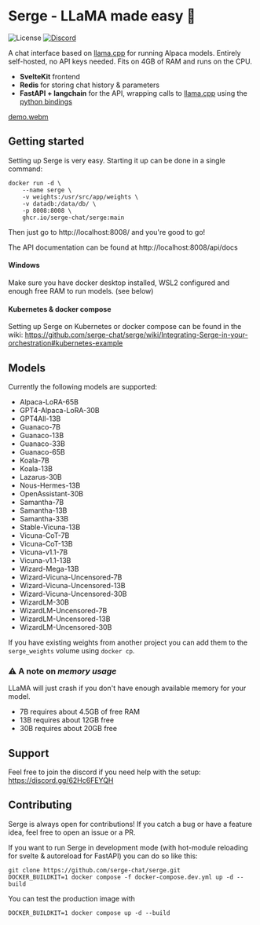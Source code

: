 # Serge - LLaMA made easy 🦙

![License](https://img.shields.io/github/license/serge-chat/serge)
[![Discord](https://img.shields.io/discord/1088427963801948201?label=Discord)](https://discord.gg/62Hc6FEYQH)

A chat interface based on [llama.cpp](https://github.com/ggerganov/llama.cpp) for running Alpaca models. Entirely self-hosted, no API keys needed. Fits on 4GB of RAM and runs on the CPU.

- **SvelteKit** frontend
- **Redis** for storing chat history & parameters
- **FastAPI + langchain** for the API, wrapping calls to [llama.cpp](https://github.com/ggerganov/llama.cpp) using the [python bindings](https://github.com/abetlen/llama-cpp-python)

[demo.webm](https://user-images.githubusercontent.com/25119303/226897188-914a6662-8c26-472c-96bd-f51fc020abf6.webm)

## Getting started

Setting up Serge is very easy. Starting it up can be done in a single command:

```
docker run -d \
    --name serge \
    -v weights:/usr/src/app/weights \
    -v datadb:/data/db/ \
    -p 8008:8008 \
    ghcr.io/serge-chat/serge:main
```

Then just go to http://localhost:8008/ and you're good to go!

The API documentation can be found at http://localhost:8008/api/docs

#### Windows

Make sure you have docker desktop installed, WSL2 configured and enough free RAM to run models. (see below)

#### Kubernetes & docker compose

Setting up Serge on Kubernetes or docker compose can be found in the wiki: https://github.com/serge-chat/serge/wiki/Integrating-Serge-in-your-orchestration#kubernetes-example

## Models

Currently the following models are supported:

- Alpaca-LoRA-65B
- GPT4-Alpaca-LoRA-30B
- GPT4All-13B
- Guanaco-7B
- Guanaco-13B
- Guanaco-33B
- Guanaco-65B
- Koala-7B
- Koala-13B
- Lazarus-30B
- Nous-Hermes-13B
- OpenAssistant-30B
- Samantha-7B
- Samantha-13B
- Samantha-33B
- Stable-Vicuna-13B
- Vicuna-CoT-7B
- Vicuna-CoT-13B
- Vicuna-v1.1-7B
- Vicuna-v1.1-13B
- Wizard-Mega-13B
- Wizard-Vicuna-Uncensored-7B
- Wizard-Vicuna-Uncensored-13B
- Wizard-Vicuna-Uncensored-30B
- WizardLM-30B
- WizardLM-Uncensored-7B
- WizardLM-Uncensored-13B
- WizardLM-Uncensored-30B

If you have existing weights from another project you can add them to the `serge_weights` volume using `docker cp`.

### :warning: A note on _memory usage_

LLaMA will just crash if you don't have enough available memory for your model.

- 7B requires about 4.5GB of free RAM
- 13B requires about 12GB free
- 30B requires about 20GB free

## Support

Feel free to join the discord if you need help with the setup: https://discord.gg/62Hc6FEYQH

## Contributing

Serge is always open for contributions! If you catch a bug or have a feature idea, feel free to open an issue or a PR.

If you want to run Serge in development mode (with hot-module reloading for svelte & autoreload for FastAPI) you can do so like this:

```
git clone https://github.com/serge-chat/serge.git
DOCKER_BUILDKIT=1 docker compose -f docker-compose.dev.yml up -d --build
```

You can test the production image with

```
DOCKER_BUILDKIT=1 docker compose up -d --build
```
